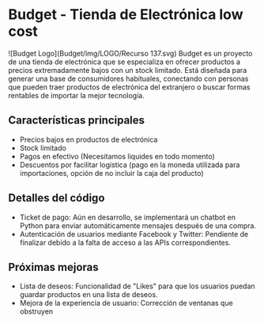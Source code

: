 # Budget - Tienda de Electrónica low cost
![Budget Logo](Budget/img/LOGO/Recurso 137.svg)
Budget es un proyecto de una tienda de electrónica que se especializa en ofrecer productos a precios extremadamente bajos con un stock limitado. Está diseñada para generar una base de consumidores habituales, conectando con personas que pueden traer productos de electrónica del extranjero o buscar formas rentables de importar la mejor tecnología.

## Características principales

- Precios bajos en productos de electrónica
- Stock limitado
- Pagos en efectivo (Necesitamos liquides en todo momento)
- Descuentos por facilitar logística (pago en la moneda utilizada para importaciones, opción de no incluir la caja del producto)

## Detalles del código

- Ticket de pago: Aún en desarrollo, se implementará un chatbot en Python para enviar automáticamente mensajes después de una compra.
- Autenticación de usuarios mediante Facebook y Twitter: Pendiente de finalizar debido a la falta de acceso a las APIs correspondientes.

## Próximas mejoras

- Lista de deseos: Funcionalidad de "Likes" para que los usuarios puedan guardar productos en una lista de deseos.
- Mejora de la experiencia de usuario: Corrección de ventanas que obstruyen
